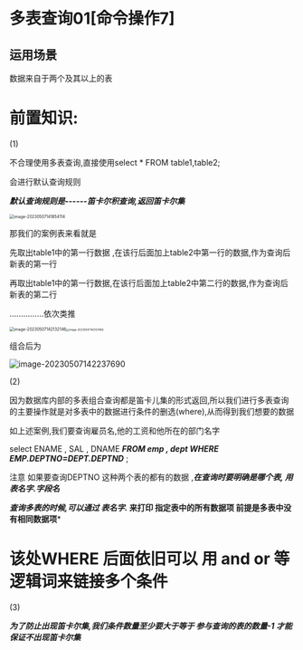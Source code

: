 # 多表查询01[命令操作7]

## 运用场景

数据来自于两个及其以上的表



# 前置知识:

(1)

不合理使用多表查询,直接使用select * FROM table1,table2;

会进行默认查询规则

***默认查询规则是------笛卡尔积查询,返回笛卡尔集***

<img src="C:\Users\John\AppData\Roaming\Typora\typora-user-images\image-20230507141854114.png" alt="image-20230507141854114" style="zoom:50%;" />

那我们的案例表来看就是   

先取出table1中的第一行数据 ,在该行后面加上table2中第一行的数据,作为查询后新表的第一行

再取出table1中的第一行数据,在该行后面加上table2中第二行的数据,作为查询后新表的第二行

...............依次类推

<img src="C:\Users\John\AppData\Roaming\Typora\typora-user-images\image-20230507142132146.png" alt="image-20230507142132146" style="zoom:50%;" /><img src="C:\Users\John\AppData\Roaming\Typora\typora-user-images\image-20230507142157466.png" alt="image-20230507142157466" style="zoom:33%;" />

组合后为

![image-20230507142237690](C:\Users\John\AppData\Roaming\Typora\typora-user-images\image-20230507142237690.png)



(2)

因为数据库内部的多表组合查询都是笛卡儿集的形式返回,所以我们进行多表查询的主要操作就是对多表中的数据进行条件的删选(where),从而得到我们想要的数据

如上述案例,我们要查询雇员名,他的工资和他所在的部门名字

select ENAME , SAL , DNAME  ***FROM emp , dept   WHERE EMP.DEPTNO=DEPT.DEPTND***  ;

注意 如果要查询DEPTNO 这种两个表的都有的数据 ,***在查询时要明确是哪个表,    用 表名字.字段名***

***查询多表的时候,可以通过  表名字.*   来打印 指定表中的所有数据项  前提是多表中没有相同数据项***

# 该处WHERE 后面依旧可以  用 and   or  等逻辑词来链接多个条件

(3)

***为了防止出现笛卡尔集,我们条件数量至少要大于等于 参与查询的表的数量-1   才能保证不出现笛卡尔集***





